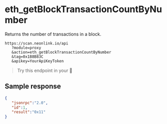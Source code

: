 # eth_getBlockTransactionCountByNumber

Returns the number of transactions in a block.

```
https://scan.neonlink.io/api
   ?module=proxy
   &action=eth_getBlockTransactionCountByNumber
   &tag=0x1B8B83C
   &apikey=YourApiKeyToken
```

> Try this endpoint in your 🔗
​
## Sample response

```json
{
   "jsonrpc":"2.0",
   "id":1,
   "result":"0x11"
}
```
